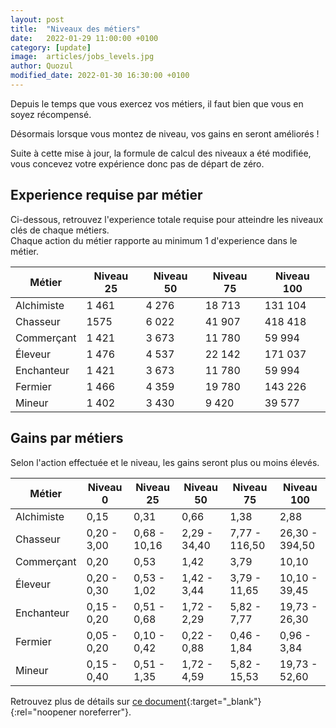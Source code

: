 ```yaml
---
layout: post
title:  "Niveaux des métiers"
date:   2022-01-29 11:00:00 +0100
category: [update]
image:  articles/jobs_levels.jpg
author: Quozul
modified_date: 2022-01-30 16:30:00 +0100
---
```

Depuis le temps que vous exercez vos métiers, il faut bien que vous en soyez récompensé.

Désormais lorsque vous montez de niveau, vos gains en seront améliorés !

Suite à cette mise à jour, la formule de calcul des niveaux a été modifiée, vous concevez votre expérience donc pas de départ de zéro.

## Experience requise par métier

Ci-dessous, retrouvez l'experience totale requise pour atteindre les niveaux clés de chaque métiers.  
Chaque action du métier rapporte au minimum 1 d'experience dans le métier.

Métier | Niveau 25 | Niveau 50 | Niveau 75 | Niveau 100
--- | --- | --- | --- | ---
Alchimiste | 1 461 | 4 276 | 18 713 | 131 104
Chasseur | 1575 | 6 022 | 41 907 | 418 418
Commerçant | 1 421 | 3 673 | 11 780 | 59 994
Éleveur | 1 476 | 4 537 | 22 142 | 171 037
Enchanteur | 1 421 | 3 673 | 11 780 | 59 994
Fermier | 1 466 | 4 359 | 19 780 | 143 226
Mineur | 1 402 | 3 430 | 9 420 | 39 577

## Gains par métiers

Selon l'action effectuée et le niveau, les gains seront plus ou moins élevés.

Métier | Niveau 0 | Niveau 25 | Niveau 50 | Niveau 75 | Niveau 100
--- | --- | --- | --- | --- | ---
Alchimiste | 0,15 | 0,31 | 0,66 | 1,38 | 2,88
Chasseur | 0,20 - 3,00 | 0,68 - 10,16 | 2,29 - 34,40 | 7,77 - 116,50 | 26,30 - 394,50
Commerçant | 0,20 | 0,53 | 1,42 | 3,79 | 10,10
Éleveur | 0,20 - 0,30 | 0,53 - 1,02 | 1,42 - 3,44 | 3,79 - 11,65 | 10,10 - 39,45
Enchanteur | 0,15 - 0,20 | 0,51 - 0,68 | 1,72 - 2,29 | 5,82 - 7,77 | 19,73 - 26,30
Fermier | 0,05 - 0,20 | 0,10 - 0,42 | 0,22 - 0,88 | 0,46 - 1,84 | 0,96 - 3,84
Mineur | 0,15 - 0,40 | 0,51 - 1,35 | 1,72 - 4,59 | 5,82 - 15,53 | 19,73 - 52,60

Retrouvez plus de détails sur [ce document](https://docs.google.com/spreadsheets/d/1cxtlneCx9o_f9CUpJomrYqdxOv2l9KqOQzRkTPMYFmU/edit?usp=sharing){:target="_blank"}{:rel="noopener noreferrer"}.
